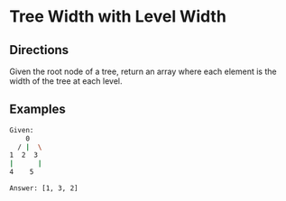# Tree Width with Level Width

## Directions

Given the root node of a tree, return an array where each element is the width of the tree at each level.

## Examples

```bash
Given:
    0
  / |  \
1  2  3
|      |
4    5

Answer: [1, 3, 2]
```
